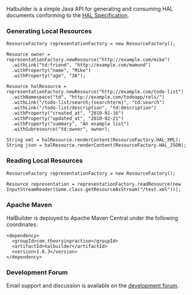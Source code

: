 Halbuilder is a simple Java API for generating and consuming HAL documents conforming to the
[HAL Specification](http://stateless.co/hal_specification.html).

### Generating Local Resources

    ResourceFactory representationFactory = new ResourceFactory();

    Resource owner = representationFactory.newResource("http://example.com/mike")
      .withLink("td:friend", "http://example.com/mamund")
      .withProperty("name", "Mike")
      .withProperty("age", "36");

    Resource halResource = representationFactory.newResource("http://example.com/todo-list")
      .withNamespace("td", "http://example.com/todoapp/rels/")
      .withLink("/todo-list/search;{searchterm}", "td:search")
      .withLink("/todo-list/description", "td:description")
      .withProperty("created_at", "2010-01-16")
      .withProperty("updated_at", "2010-02-21")
      .withProperty("summary", "An example list")
      .withSubresource("td:owner", owner);

    String xml = halResource.renderContent(ResourceFactory.HAL_XML);
    String json = halResource.renderContent(ResourceFactory.HAL_JSON);

### Reading Local Resources

    ResourceFactory representationFactory = new ResourceFactory();

    Resource representation = representationFactory.readResource(new InputStreamReader(Some.class.getResourceAsStream("/test.xml")));

### Apache Maven

HalBuilder is deployed to Apache Maven Central under the following coordinates:

    <dependency>
      <groupId>com.theoryinpractise</groupId>
      <artifactId>halbuilder</artifactId>
      <version>1.0.3</version>
    </dependency>

### Development Forum

Email support and discussion is available on the [development forum](https://groups.google.com/forum/#!forum/halbuilder-dev).
